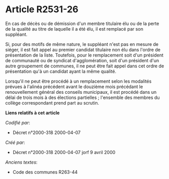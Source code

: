 # Article R2531-26

En cas de décès ou de démission d'un membre titulaire élu ou de la perte de la qualité au titre de laquelle il a été élu, il
est remplacé par son suppléant.

Si, pour des motifs de même nature, le suppléant n'est pas en mesure de siéger, il est fait appel au premier candidat
titulaire non élu dans l'ordre de présentation de la liste. Toutefois, pour le remplacement soit d'un président de communauté
ou de syndicat d'agglomération, soit d'un président d'un autre groupement de communes, il ne peut être fait appel dans cet
ordre de présentation qu'à un candidat ayant la même qualité.

Lorsqu'il ne peut être procédé à un remplacement selon les modalités prévues à l'alinéa précédent avant le douzième mois
précédant le renouvellement général des conseils municipaux, il est procédé dans un délai de trois mois à des élections
partielles ; l'ensemble des membres du collège correspondant prend part au scrutin.

**Liens relatifs à cet article**

_Codifié par_:

  - Décret n°2000-318 2000-04-07

_Créé par_:

  - Décret n°2000-318 2000-04-07 jorf 9 avril 2000

_Anciens textes_:

  - Code des communes R263-44
